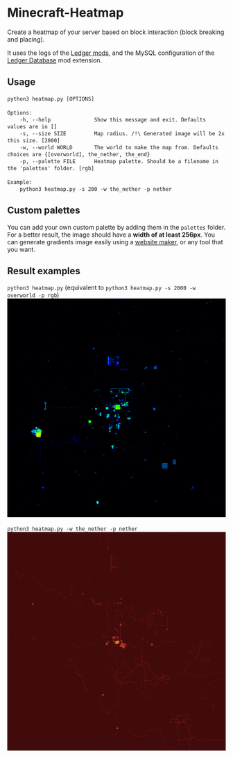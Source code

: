 # Minecraft-Heatmap
Create a heatmap of your server based on block interaction (block breaking and placing).

It uses the logs of the [Ledger mods](https://github.com/QuiltServerTools/Ledger), and the MySQL configuration of the [Ledger Database](https://github.com/QuiltServerTools/Ledger-Databases) mod extension.

## Usage

```
python3 heatmap.py [OPTIONS]

Options:
    -h, --help              Show this message and exit. Defaults values are in []
    -s, --size SIZE         Map radius. /!\ Generated image will be 2x this size. [2000]
    -w, --world WORLD       The world to make the map from. Defaults choices are {[overworld], the_nether, the_end}
    -p, --palette FILE      Heatmap palette. Should be a filename in the 'palettes' folder. [rgb]

Example:
    python3 heatmap.py -s 200 -w the_nether -p nether
```

## Custom palettes

You can add your own custom palette by adding them in the `palettes` folder.
For a better result, the image should have a **width of at least 256px**.
You can generate gradients image easily using a [website maker](https://angrytools.com/gradient/image/), or any tool that you want.

## Result examples

`python3 heatmap.py` (equivalent to `python3 heatmap.py -s 2000 -w overworld -p rgb`)
![overworld_rgb](results/heatmap_x2000_overworld_rgb.png)

`python3 heatmap.py -w the_nether -p nether`
![the_nether_nether](results/heatmap_x2000_the_nether_nether.png)